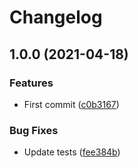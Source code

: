 # Changelog

## 1.0.0 (2021-04-18)


### Features

* First commit ([c0b3167](https://www.github.com/cobraz/parse-sitemap/commit/c0b3167be3d933b4278202ced9d0a8f1b652aa9e))


### Bug Fixes

* Update tests ([fee384b](https://www.github.com/cobraz/parse-sitemap/commit/fee384b690b5a4b9c8aa09e8621e298440149736))
